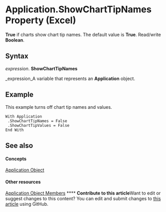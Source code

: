 
# Application.ShowChartTipNames Property (Excel)

 **True** if charts show chart tip names. The default value is **True**. Read/write  **Boolean**.


## Syntax

 _expression_. **ShowChartTipNames**

 _expression_A variable that represents an  **Application** object.


## Example

This example turns off chart tip names and values.


```
With Application 
 .ShowChartTipNames = False 
 .ShowChartTipValues = False 
End With
```


## See also


#### Concepts


 [Application Object](19b73597-5cf9-4f56-8227-b5211f657f6f.md)
#### Other resources


 [Application Object Members](4cb9ca42-8d07-cc9c-2d80-4eb9a5921e1e.md)
****   **Contribute to this article**Want to edit or suggest changes to this content? You can edit and submit changes to  [this article](https://github.com/jhershey00/VBA_Excel_Test/OpenXMLCon/articles/9f62fdc8-fcf0-eb4a-8ec4-d5d84cb96252.md) using GitHub.

